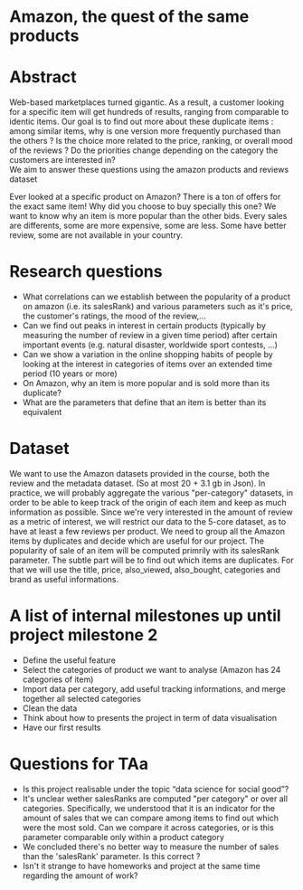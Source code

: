 # Amazon, the quest of the same products

# Abstract
Web-based marketplaces turned gigantic. As a result, a customer looking for a specific item will get hundreds of results, ranging from comparable to identic items. Our goal is to find out more about these duplicate items : among similar items, why is one version more frequently purchased than the others ? Is the choice more related to the price, ranking, or overall mood of the reviews ? Do the priorities change depending on the category the customers are interested in?  
We aim to answer these questions using the amazon products and reviews dataset


Ever looked at a specific product on Amazon? There is a ton of offers for the exact same item! Why did you choose to buy specially this one?
We want to know why an item is more popular than the other bids.
Every sales are differents, some are more expensive, some are less. Some have better review, some are not available in your country.


# Research questions
* What correlations can we establish between the popularity of a product on amazon (i.e. its salesRank) and various parameters such as it's price, the customer's ratings, the mood of the review,...
* Can we find out peaks in interest in certain products (typically by measuring the number of review in a given time period) after certain important events (e.g. natural disaster, worldwide sport contests, ...)
* Can we show a variation in the online shopping habits of people by looking at the interest in categories of items over an extended time period (10 years or more)
* On Amazon, why an item is more popular and is sold more than its duplicate?
* What are the parameters that define that an item is better than its equivalent


# Dataset
We want to use the Amazon datasets provided in the course, both the review and the metadata dataset. (So at most 20 + 3.1 gb in Json). 
In practice, we will probably aggregate the various "per-category" datasets, in order to be able to keep track of the origin of each item and keep as much information as possible.
Since we're very interested in the amount of review as a metric of interest, we will restrict our data to the 5-core dataset, as to have at least a few reviews per product.
We need to group all the Amazon items by duplicates and decide which are useful for our project. 
The popularity of sale of an item will be computed primrily with its salesRank parameter. 
The subtle part will be to find out which items are duplicates. For that we will use the title, price, also_viewed, also_bought, categories and brand as useful informations.


# A list of internal milestones up until project milestone 2
* Define the useful feature
* Select the categories of product we want to analyse (Amazon has 24 categories of item)
* Import data per category, add useful tracking informations, and merge together all selected categories
* Clean the data
* Think about how to presents the project in term of data visualisation
* Have our first results


# Questions for TAa
* Is this project realisable under the topic “data science for social good”?
* It's unclear wether salesRanks are computed "per category"  or over all categories. Specifically, we understood that it is an indicator for the amount of sales that we can compare among items to find out which were the most sold. Can we compare it across categories, or is this parameter comparable only within a product category
* We concluded there's no better way to measure the number of sales than the 'salesRank' parameter. Is this correct ? 
* Isn't it strange to have homeworks and project at the same time regarding the amount of work?


